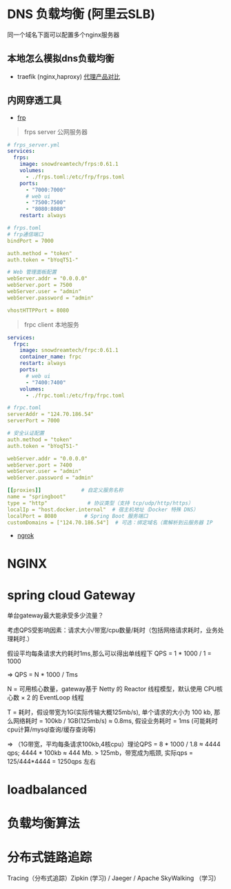 # DNS 负载均衡 (阿里云SLB)
同一个域名下面可以配置多个nginx服务器

## 本地怎么模拟dns负载均衡
  *  traefik (nginx,haproxy)
    [代理产品对比](https://chat.qwen.ai/c/33ef34d1-8993-46ea-9249-70c681068ef5)
    
## 内网穿透工具
* [frp](https://github.com/fatedier/frp)

> frps server 公网服务器

```yaml
# frps_server.yml
services:
  frps:
    image: snowdreamtech/frps:0.61.1
    volumes:
      - ./frps.toml:/etc/frp/frps.toml
    ports:
      - "7000:7000"
      # web ui
      - "7500:7500"
      - "8080:8080"
    restart: always
```
```yaml
# frps.toml
# frp通信端口
bindPort = 7000

auth.method = "token"
auth.token = "bYoqT51-"

# Web 管理面板配置
webServer.addr = "0.0.0.0"
webServer.port = 7500
webServer.user = "admin"
webServer.password = "admin"

vhostHTTPPort = 8080
```
> frpc client 本地服务

```yaml
services:
  frpc:
    image: snowdreamtech/frpc:0.61.1
    container_name: frpc
    restart: always
    ports:
      # web ui
      - "7400:7400"
    volumes:
      - ./frpc.toml:/etc/frp/frpc.toml
```
```yaml
# frpc.toml
serverAddr = "124.70.186.54"
serverPort = 7000

# 安全认证配置
auth.method = "token"
auth.token = "bYoqT51-"

webServer.addr = "0.0.0.0"
webServer.port = 7400
webServer.user = "admin"
webServer.password = "admin"

[[proxies]]             # 自定义服务名称
name = "springboot"
type = "http"             # 协议类型（支持 tcp/udp/http/https）
localIp = "host.docker.internal"  # 宿主机地址（Docker 特殊 DNS）
localPort = 8080         # Spring Boot 服务端口
customDomains = ["124.70.186.54"]  # 可选：绑定域名（需解析到云服务器 IP

```
	
	 
* [ngrok](https://dashboard.ngrok.com/get-started/setup/docker)

# NGINX

# spring cloud Gateway
单台gateway最大能承受多少流量？

考虑QPS受影响因素：请求大小/带宽/cpu数量/耗时（包括网络请求耗时，业务处理耗时.）

  假设平均每条请求大约耗时1ms,那么可以得出单线程下 QPS = 1 * 1000 / 1 = 1000
  
  => QPS = N * 1000 / Tms
  
  N = 可用核心数量，gateway基于 Netty 的 Reactor 线程模型，默认使用 CPU核心数 × 2 的 EventLoop 线程
  
  T = 耗时，假设带宽为1G(实际传输大概125mb/s), 单个请求的大小为 100 kb, 那么网络耗时 = 100kb / 1GB(125mb/s) ≈ 0.8ms, 假设业务耗时 = 1ms (可能耗时 cpu计算/mysql查询/缓存查询等)
  
  => （1G带宽，平均每条请求100kb,4核cpu）理论QPS = 8 * 1000 / 1.8 ≈ 4444 qps; 4444 * 100kb ≈ 444 Mb. > 125mb，带宽成为瓶颈, 实际qps = 125/444*4444 = 1250qps 左右
  

# loadbalanced

# 负载均衡算法

# 分布式链路追踪
Tracing（分布式追踪）Zipkin (学习) / Jaeger /  Apache SkyWalking （学习）
